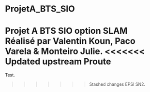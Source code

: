 # ProjetA_BTS_SIO
Projet A BTS SIO option SLAM
Réalisé par Valentin Koun, Paco Varela & Monteiro Julie.
<<<<<<< Updated upstream
Proute
=======
Test.
>>>>>>> Stashed changes
EPSI SN2.
